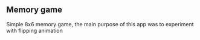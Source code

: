 ## Memory game
Simple 8x6 memory game, the main purpose of this app was to experiment with flipping animation